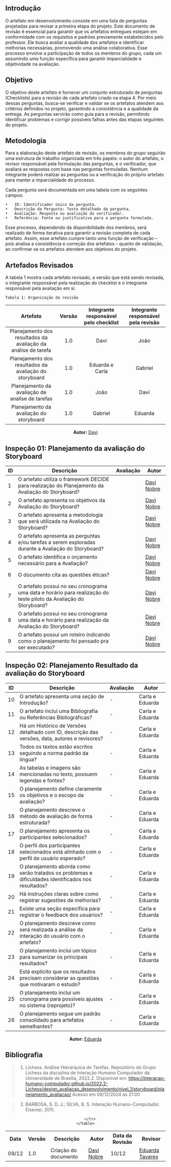 ## Introdução
O artefato em desenvolvimento consiste em uma lista de perguntas projetadas para revisar a primeira etapa do projeto. Este documento de revisão é essencial para garantir que os artefatos entregues estejam em conformidade com os requisitos e padrões previamente estabelecidos pelo professor. Ele busca avaliar a qualidade dos artefatos e identificar melhorias necessárias, promovendo uma análise colaborativa. Esse processo envolve a participação de todos os membros do grupo, cada um assumindo uma função específica para garantir imparcialidade e objetividade na avaliação.

## Objetivo
O objetivo deste artefato é fornecer um conjunto estruturado de perguntas (Checklists) para a revisão de cada artefato criado na etapa 4. Por meio dessas perguntas, busca-se verificar e validar se os artefatos atendem aos critérios definidos no projeto, garantindo a consistência e a qualidade da entrega. As perguntas servirão como guia para a revisão, permitindo identificar problemas e corrigir possíveis falhas antes das etapas seguintes do projeto.

## Metodologia
Para a elaboração deste artefato de revisão, os membros do grupo seguirão uma estrutura de trabalho organizada em três papéis: o autor do artefato, o revisor responsável pela formulação das perguntas, e o verificador, que avaliará as respostas com base nas perguntas formuladas. Nenhum integrante poderá realizar as perguntas ou a verificação do próprio artefato para manter a imparcialidade do processo.

Cada pergunta será documentada em uma tabela com os seguintes campos:

	•	ID: Identificador único da pergunta.
	•	Descrição da Pergunta: Texto detalhado da pergunta.
	•	Avaliação: Resposta ou avaliação do verificador.
	•	Referência: Fonte ou justificativa para a pergunta formulada.

Esse processo, dependendo da disponibilidade dos membros, será realizado de forma iterativa para garantir a revisão completa de cada artefato. Assim, esse artefato cumpre tanto uma função de verificação – pois analisa a consistência e correção dos artefatos – quanto de validação, ao confirmar se os artefatos atendem aos objetivos do projeto.

## Artefados Revisados
A tabela 1 mostra cada artefato revisado, a versão que está sendo revisada, o integrante responsável pela realização do checklist e o integrante responsável pela avaliação em si.



    Tabela 1: Organização da revisão
|                           Artefato                            | Versão | Integrante responsável pelo checklist | Integrante responsável pela revisão |
| :-----------------------------------------------------------: | :----: | :-----------------------------------: | :---------------------------------: |
| Planejamento dos resultados da avaliação da análise de tarefa |  1.0   |                 Davi                  |                João                 |
|    Planejamento dos resultados da avaliação do storyboard     |  1.0   |            Eduarda e Carla            |               Gabriel               |
|        Planejamento da avaliação de analise de tarefas        |  1.0   |                 João                  |                Davi                 |
|            Planejamento da avaliação do storyboard            |  1.0   |                Gabriel                |               Eduarda               |

<p align="center"><b>Autor:</b> <a href="https://github.com/Jagaima">Davi</a></p> 


## Inspeção 01: Planejamento da avaliação do Storyboard

| ID  | Descrição                                                                                                          | Avaliação | Autor                                    |
| --- | ------------------------------------------------------------------------------------------------------------------ | --------- | ---------------------------------------- |
| 1   | O artefato utiliza o framework DECIDE para realização do Planejamento da Avaliação do Storyboard?                  |           | [Davi Nobre](https://github.com/Jagaima) |
| 2   | O artefato apresenta os objetivos da Avaliação do Storyboard?                                                      |           | [Davi Nobre](https://github.com/Jagaima) |
| 3   | O artefato apresenta a metodologia que será utilizada na Avaliação do Storyboard?                                  |           | [Davi Nobre](https://github.com/Jagaima) |
| 4   | O artefato apresenta as perguntas e/ou tarefas a serem exploradas durante a Avaliação do Storyboard?               |           | [Davi Nobre](https://github.com/Jagaima) |
| 5   | O artefato identifica o orçamento necessário para a Avaliação?                                                     |           | [Davi Nobre](https://github.com/Jagaima) |
| 6   | O documento cita as questões éticas?                                                                               |           | [Davi Nobre](https://github.com/Jagaima) |
| 7   | O artefato possui no seu cronograma uma data e horário para realização do teste piloto da Avaliação do Storyboard? |           | [Davi Nobre](https://github.com/Jagaima) |
| 8   | O artefato possui no seu cronograma uma data e horário para realização da Avaliação do Storyboard?                 |           | [Davi Nobre](https://github.com/Jagaima) |
| 9   | O artefato possui um roteiro indicando como o planejamento foi pensado pra ser executado?                          |           | [Davi Nobre](https://github.com/Jagaima) |

## Inspeção 02: Planejamento Resultado da avaliação do Storyboard

| ID  | Descrição                                                                                           | Avaliação | Autor           |
| --- | --------------------------------------------------------------------------------------------------- | --------- | --------------- |
| 10  | O artefato apresenta uma seção de Introdução?                                                       | -         | Carla e Eduarda |
| 11  | O artefato inclui uma Bibliografia ou Referências Bibliográficas?                                   | -         | Carla e Eduarda |
| 12  | Há um Histórico de Versões detalhado com ID, descrição das versões, data, autores e revisores?      | -         | Carla e Eduarda |
| 13  | Todos os textos estão escritos seguindo a norma padrão da língua?                                   | -         | Carla e Eduarda |
| 14  | As tabelas e imagens são mencionadas no texto, possuem legendas e fontes?                           | -         | Carla e Eduarda |
| 15  | O planejamento define claramente os objetivos e o escopo da avaliação?                              | -         | Carla e Eduarda |
| 16  | O planejamento descreve o método de avaliação de forma estruturada?                                 | -         | Carla e Eduarda |
| 17  | O planejamento apresenta os participantes selecionados?                                             | -         | Carla e Eduarda |
| 18  | O perfil dos participantes selecionados está alinhado com o perfil de usuário esperado?             | -         | Carla e Eduarda |
| 19  | O planejamento aborda como serão tratados os problemas e dificuldades identificados nos resultados? | -         | Carla e Eduarda |
| 20  | Há instruções claras sobre como registrar sugestões de melhorias?                                   | -         | Carla e Eduarda |
| 21  | Existe uma seção específica para registrar o feedback dos usuários?                                 | -         | Carla e Eduarda |
| 22  | O planejamento descreve como será realizada a análise da interação do usuário com o artefato?       | -         | Carla e Eduarda |
| 23  | O planejamento inclui um tópico para sumarizar os principais resultados?                            | -         | Carla e Eduarda |
| 24  | Está explícito que os resultados precisam considerar as questões que motivaram o estudo?            | -         | Carla e Eduarda |
| 25  | O planejamento inclui um cronograma para possíveis ajustes no sistema (reprojeto)?                  | -         | Carla e Eduarda |
| 26  | O planejamento segue um padrão consolidado para artefatos semelhantes?                              | -         | Carla e Eduarda |

<p align="center"><b>Autor:</b> <a href="https://github.com/erteduarda">Eduarda</a></p> 

## Bibliografia

> 1. Lichess. Análise Hierárquica de Tarefas. Repositório do Grupo Lichess da disciplina de Interação Humano Computador da Universidade de Brasília, 2022.2. Disponível em: <https://interacao-humano-computador.github.io/2022.2-Lichess/design_avaliacao_desenvolvimento/nivel_1/storyboard/planejamento_avaliacao/> Acesso em 08/12/2024 ás 21:00

> 2. BARBOSA, S. D. J.; SILVA, B. S. Interação Humano-Computador. Elsevier, 2011.

<div align="center">
    <table>
        <tr>
            <th>Data</th>
            <th>Versão</th>
            <th>Descrição</th>
            <th>Autor</th>
            <th>Data da Revisão</th>
            <th>Revisor</th>
        </tr>
        <tr>
            <td>09/12</td>
            <td>1.0</td>
            <td>Criação do documento</td>
            <td><a href="https://github.com/Jagaima">Davi Nobre</a></td>
            <td>10/12</td>
            <td><a href="https://github.com/erteduarda">Eduarda Tavares</a></td>

        </tr>
    </table>
</div>
